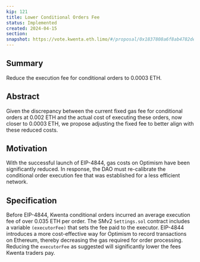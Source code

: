 ```yaml
---
kip: 121
title: Lower Conditional Orders Fee
status: Implemented
created: 2024-04-15
section:
snapshot: https://vote.kwenta.eth.limo/#/proposal/0x1837808a6f8ab4782de91b3bed30bba991473371abe12ddd9f9491bc44cf3677
---
```


## Summary
Reduce the execution fee for conditional orders to 0.0003 ETH.

## Abstract
Given the discrepancy between the current fixed gas fee for conditional orders at 0.002 ETH and the actual cost of executing these orders, now closer to 0.0003 ETH, we propose adjusting the fixed fee to better align with these reduced costs.

## Motivation
With the successful launch of EIP-4844, gas costs on Optimism have been significantly reduced. In response, the DAO must re-calibrate the conditional order execution fee that was established for a less efficient network.

## Specification
Before EIP-4844, Kwenta conditional orders incurred an average execution fee of over 0.035 ETH per order. The SMv2 ``Settings.sol`` contract includes a variable ``(executorFee)`` that sets the fee paid to the executor. EIP-4844 introduces a more cost-effective way for Optimism to record transactions on Ethereum, thereby decreasing the gas required for order processing. Reducing the ``executorFee`` as suggested will significantly lower the fees Kwenta traders pay.
